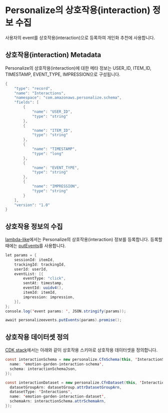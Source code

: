 # Personalize의 상호작용(interaction) 정보 수집

사용자의 event를 상호작용(interaction)으로 등록하여 개인화 추천에 사용합니다.

## 상호작용(interaction) Metadata

Personalize의 상호작용(interaction)에 대한 메타 정보는 USER_ID, ITEM_ID, TIMESTAMP, EVENT_TYPE, IMPRESSION으로 구성됩니다. 

```java
{
    "type": "record",
    "name": "Interactions",
    "namespace": "com.amazonaws.personalize.schema",
    "fields": [
        {
            "name": "USER_ID",
            "type": "string"
        },
        {
            "name": "ITEM_ID",
            "type": "string"
        },
        {
            "name": "TIMESTAMP",
            "type": "long"
        },
        { 
            "name": "EVENT_TYPE",
            "type": "string"
        },
        {
            "name": "IMPRESSION",
            "type": "string"
        }
    ],
    "version": "1.0"
}
```

## 상호작용 정보의 수집

[lambda-like](./lambda-like/index.js)에서는 Personalize의 상호작용(interaction) 정보를 등록합니다. 등록할때에는 [putEvents](https://docs.aws.amazon.com/personalize/latest/dg/API_UBS_PutEvents.html)를 사용합니다. 

```java
let params = {            
    sessionId: itemId,
    trackingId: trackingId,
    userId: userId,
    eventList: [{
        eventType: "click", 
        sentAt: timestamp,
        eventId: uuidv4(),
        itemId: itemId,
        impression: impression, 
    }],
};
console.log('event params: ', JSON.stringify(params));

await personalizeevents.putEvents(params).promise();
```

## 상호작용 데이터셋 정의

[CDK stack](./cdk-image-recommender/lib/cdk-image-recommender-stack.ts)에서는 아래와 같이 상호작용 스키마로 상호작용 데이터셋을 정의합니다.

```java
const interactionSchema = new personalize.CfnSchema(this, 'InteractionSchema', {
  name: 'emotion-garden-interaction-schema',
  schema: interactionSchemaJson,
});

const interactionDataset = new personalize.CfnDataset(this, 'InteractionDataset', {
  datasetGroupArn: datasetGroup.attrDatasetGroupArn,
  datasetType: 'Interactions',
  name: 'emotion-garden-interaction-dataset',
  schemaArn: interactionSchema.attrSchemaArn,
});
```

